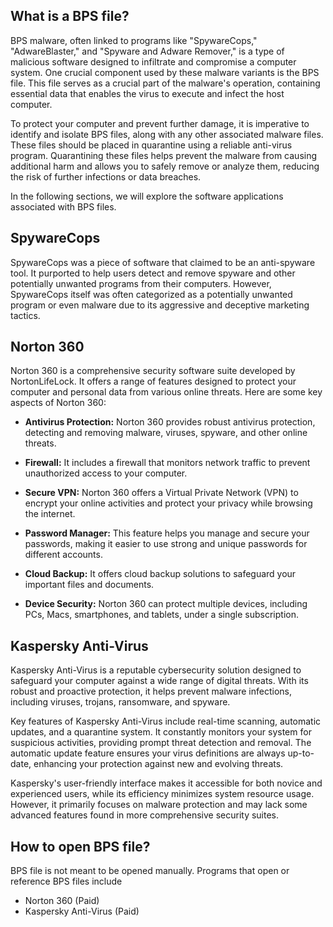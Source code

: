 ## What is a BPS file?

BPS malware, often linked to programs like "SpywareCops," "AdwareBlaster," and "Spyware and Adware Remover," is a type of malicious software designed to infiltrate and compromise a computer system. One crucial component used by these malware variants is the BPS file. This file serves as a crucial part of the malware's operation, containing essential data that enables the virus to execute and infect the host computer.

To protect your computer and prevent further damage, it is imperative to identify and isolate BPS files, along with any other associated malware files. These files should be placed in quarantine using a reliable anti-virus program. Quarantining these files helps prevent the malware from causing additional harm and allows you to safely remove or analyze them, reducing the risk of further infections or data breaches.

In the following sections, we will explore the software applications associated with BPS files.

## SpywareCops

SpywareCops was a piece of software that claimed to be an anti-spyware tool. It purported to help users detect and remove spyware and other potentially unwanted programs from their computers. However, SpywareCops itself was often categorized as a potentially unwanted program or even malware due to its aggressive and deceptive marketing tactics.

## Norton 360

Norton 360 is a comprehensive security software suite developed by NortonLifeLock. It offers a range of features designed to protect your computer and personal data from various online threats. Here are some key aspects of Norton 360:

- **Antivirus Protection:** Norton 360 provides robust antivirus protection, detecting and removing malware, viruses, spyware, and other online threats.

- **Firewall:** It includes a firewall that monitors network traffic to prevent unauthorized access to your computer.

- **Secure VPN:** Norton 360 offers a Virtual Private Network (VPN) to encrypt your online activities and protect your privacy while browsing the internet.

- **Password Manager:** This feature helps you manage and secure your passwords, making it easier to use strong and unique passwords for different accounts.

- **Cloud Backup:** It offers cloud backup solutions to safeguard your important files and documents.

- **Device Security:** Norton 360 can protect multiple devices, including PCs, Macs, smartphones, and tablets, under a single subscription.

## Kaspersky Anti-Virus

Kaspersky Anti-Virus is a reputable cybersecurity solution designed to safeguard your computer against a wide range of digital threats. With its robust and proactive protection, it helps prevent malware infections, including viruses, trojans, ransomware, and spyware.

Key features of Kaspersky Anti-Virus include real-time scanning, automatic updates, and a quarantine system. It constantly monitors your system for suspicious activities, providing prompt threat detection and removal. The automatic update feature ensures your virus definitions are always up-to-date, enhancing your protection against new and evolving threats.

Kaspersky's user-friendly interface makes it accessible for both novice and experienced users, while its efficiency minimizes system resource usage. However, it primarily focuses on malware protection and may lack some advanced features found in more comprehensive security suites.

## How to open BPS file?

BPS file is not meant to be opened manually. Programs that open or reference BPS files include

- Norton 360 (Paid)
- Kaspersky Anti-Virus (Paid)


